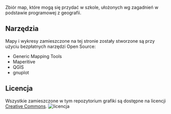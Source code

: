 Zbiór map, które mogą się przydać w szkole, ułożonych wg zagadnień w podstawie programowej z geografii. 

## Narzędzia
Mapy i wykresy zamieszczone na tej stronie zostały stworzone są przy użyciu bezpłatnych narzędzi Open Source:

* Generic Mapping Tools
* Maperitive
* QGIS
* gnuplot

## Licencja

Wszystkie zamieszczone w tym repozytorium grafiki są dostępne na licencji [Creative Commons](https://creativecommons.org/licenses/by-nc-sa/4.0/deed.pl).
![licencja](https://licensebuttons.net/l/by-nc-sa/3.0/88x31.png)

